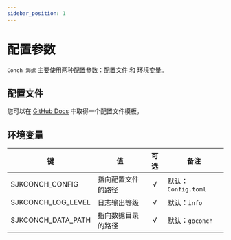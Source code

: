 ```yaml
---
sidebar_position: 1
---
```


# 配置参数

`Conch 海螺` 主要使用两种配置参数：配置文件 和 环境变量。

## 配置文件

您可以在 [GitHub Docs](https://github.com/qianjunakasumi/senjuko-conch/blob/main/docs/Config.template.toml)
中取得一个配置文件模板。

## 环境变量

| 键                  | 值         | 可选  | 备注               |
|--------------------|-----------|:---:|------------------|
| SJKCONCH_CONFIG    | 指向配置文件的路径 |  √  | 默认：`Config.toml` |
| SJKCONCH_LOG_LEVEL | 日志输出等级    |  √  | 默认：`info`        |
| SJKCONCH_DATA_PATH | 指向数据目录的路径 |  √  | 默认：`goconch`     |
